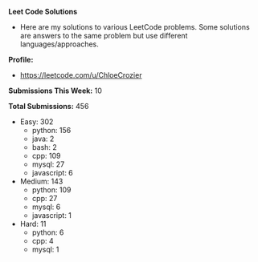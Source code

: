 **Leet Code Solutions**

- Here are my solutions to various LeetCode problems. Some solutions are answers to the same problem but use different languages/approaches.

**Profile:**

- https://leetcode.com/u/ChloeCrozier

**Submissions This Week:** 10

**Total Submissions:** 456
- Easy: 302
  - python: 156
  - java: 2
  - bash: 2
  - cpp: 109
  - mysql: 27
  - javascript: 6
- Medium: 143
  - python: 109
  - cpp: 27
  - mysql: 6
  - javascript: 1
- Hard: 11
  - python: 6
  - cpp: 4
  - mysql: 1